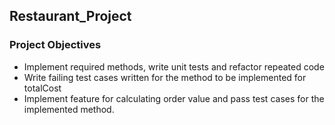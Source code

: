 ## Restaurant_Project 

### Project Objectives

* Implement required methods, write unit tests and refactor repeated code
* Write failing test cases written for the method to be implemented for totalCost
* Implement feature for calculating order value and pass test cases for the implemented method.
